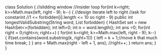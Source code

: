 class Solution {
//slidding window
//insider loop for(int k=right; k>=Math.max(left, right - 9); k--) { //design iterate left to right
//ask for constarint
//1 <= forbidden[i].length <= 10 so right - 9)
public int longestValidSubstring(String word, List<String> forbidden) {
HashSet<String> set = new HashSet<>(forbidden);
int left=0;
int n = word.length();
int ans =0;
for(int right = 0;right<n; right++) {
for(int k=right; k>=Math.max(left, right - 9); k--) {
if(set.contains(word.substring(k, right+1))) {
left = k + 1;//move k that much time
break;
}
}
ans = Math.max(right - left + 1, ans);
//right++;
}
return ans;
}
}